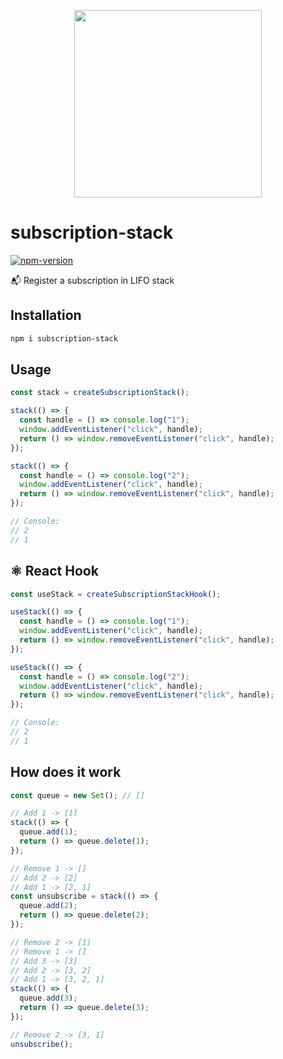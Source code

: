 <p align="center">
  <img src="https://raw.githubusercontent.com/faustienf/subscription-stack/main/logo.png" width="300">
</p>

# subscription-stack

[![npm-version](https://img.shields.io/npm/v/subscription-stack.svg)](https://npmjs.org/package/subscription-stack)

📬 Register a subscription in LIFO stack

## Installation

```bash
npm i subscription-stack
```

## Usage

```js
const stack = createSubscriptionStack();

stack(() => {
  const handle = () => console.log("1");
  window.addEventListener("click", handle);
  return () => window.removeEventListener("click", handle);
});

stack(() => {
  const handle = () => console.log("2");
  window.addEventListener("click", handle);
  return () => window.removeEventListener("click", handle);
});

// Console:
// 2
// 1
```

## ⚛️ React Hook

```js
const useStack = createSubscriptionStackHook();

useStack(() => {
  const handle = () => console.log("1");
  window.addEventListener("click", handle);
  return () => window.removeEventListener("click", handle);
});

useStack(() => {
  const handle = () => console.log("2");
  window.addEventListener("click", handle);
  return () => window.removeEventListener("click", handle);
});

// Console:
// 2
// 1
```

## How does it work

```js
const queue = new Set(); // []

// Add 1 -> [1]
stack(() => {
  queue.add(1);
  return () => queue.delete(1);
});

// Remove 1 -> []
// Add 2 -> [2]
// Add 1 -> [2, 1]
const unsubscribe = stack(() => {
  queue.add(2);
  return () => queue.delete(2);
});

// Remove 2 -> [1]
// Remove 1 -> []
// Add 3 -> [3]
// Add 2 -> [3, 2]
// Add 1 -> [3, 2, 1]
stack(() => {
  queue.add(3);
  return () => queue.delete(3);
});

// Remove 2 -> [3, 1]
unsubscribe();
```
